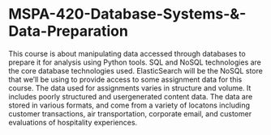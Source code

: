# MSPA-420-Database-Systems-&-Data-Preparation

This course is about manipulating data accessed through databases to prepare it for analysis using Python tools. SQL and NoSQL
technologies are the core database technologies used. ElasticSearch will be the NoSQL store that we’ll be using to provide access 
to some assignment data for this course. The data used for assignments varies in structure and volume. It includes poorly structured 
and usergenerated content data. The data are stored in various formats, and come from a variety of locatons including customer
transactions, air transportation, corporate email, and customer evaluations of hospitality experiences.
